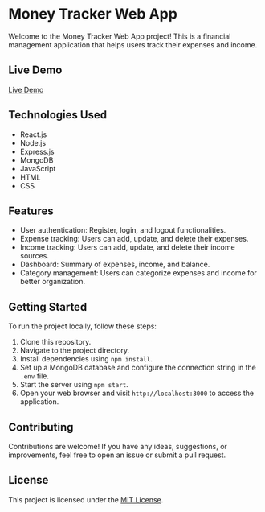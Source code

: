 # Money Tracker Web App

Welcome to the Money Tracker Web App project! This is a financial management application that helps users track their expenses and income.

## Live Demo

[Live Demo](https://jishuchouhan.github.io/Money-Tracker-Web-App/) 

## Technologies Used

- React.js
- Node.js
- Express.js
- MongoDB
- JavaScript
- HTML
- CSS

## Features

- User authentication: Register, login, and logout functionalities.
- Expense tracking: Users can add, update, and delete their expenses.
- Income tracking: Users can add, update, and delete their income sources.
- Dashboard: Summary of expenses, income, and balance.
- Category management: Users can categorize expenses and income for better organization.

## Getting Started

To run the project locally, follow these steps:

1. Clone this repository.
2. Navigate to the project directory.
3. Install dependencies using `npm install`.
4. Set up a MongoDB database and configure the connection string in the `.env` file.
5. Start the server using `npm start`.
6. Open your web browser and visit `http://localhost:3000` to access the application.

## Contributing

Contributions are welcome! If you have any ideas, suggestions, or improvements, feel free to open an issue or submit a pull request.

## License

This project is licensed under the [MIT License](LICENSE).
